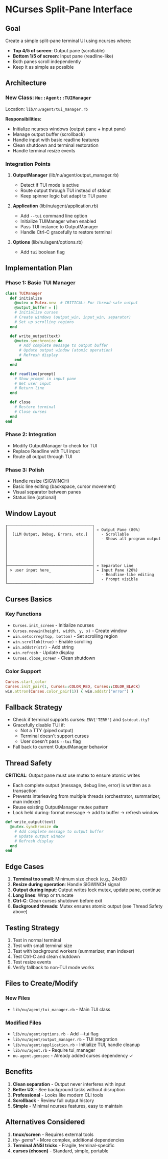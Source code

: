 # NCurses Split-Pane Interface

## Goal
Create a simple split-pane terminal UI using ncurses where:
- **Top 4/5 of screen**: Output pane (scrollable)
- **Bottom 1/5 of screen**: Input pane (readline-like)
- Both panes scroll independently
- Keep it as simple as possible

## Architecture

### New Class: `Nu::Agent::TUIManager`

Location: `lib/nu/agent/tui_manager.rb`

**Responsibilities:**
- Initialize ncurses windows (output pane + input pane)
- Manage output buffer (scrollback)
- Handle input with basic readline features
- Clean shutdown and terminal restoration
- Handle terminal resize events

### Integration Points

1. **OutputManager** (lib/nu/agent/output_manager.rb)
   - Detect if TUI mode is active
   - Route output through TUI instead of stdout
   - Keep spinner logic but adapt to TUI pane

2. **Application** (lib/nu/agent/application.rb)
   - Add `--tui` command line option
   - Initialize TUIManager when enabled
   - Pass TUI instance to OutputManager
   - Handle Ctrl-C gracefully to restore terminal

3. **Options** (lib/nu/agent/options.rb)
   - Add `tui` boolean flag

## Implementation Plan

### Phase 1: Basic TUI Manager

```ruby
class TUIManager
  def initialize
    @mutex = Mutex.new  # CRITICAL: For thread-safe output
    @output_buffer = []
    # Initialize curses
    # Create windows (output_win, input_win, separator)
    # Set up scrolling regions
  end

  def write_output(text)
    @mutex.synchronize do
      # Add complete message to output buffer
      # Update output window (atomic operation)
      # Refresh display
    end
  end

  def readline(prompt)
    # Show prompt in input pane
    # Get user input
    # Return line
  end

  def close
    # Restore terminal
    # Close curses
  end
end
```

### Phase 2: Integration

- Modify OutputManager to check for TUI
- Replace Readline with TUI input
- Route all output through TUI

### Phase 3: Polish

- Handle resize (SIGWINCH)
- Basic line editing (backspace, cursor movement)
- Visual separator between panes
- Status line (optional)

## Window Layout

```
┌─────────────────────────────────────┐
│                                     │ ← Output Pane (80%)
│  [LLM Output, Debug, Errors, etc.]  │   - Scrollable
│                                     │   - Shows all program output
│                                     │
│                                     │
│                                     │
│                                     │
│                                     │
├─────────────────────────────────────┤ ← Separator Line
│ > user input here_                  │ ← Input Pane (20%)
│                                     │   - Readline-like editing
│                                     │   - Prompt visible
└─────────────────────────────────────┘
```

## Curses Basics

### Key Functions
- `Curses.init_screen` - Initialize ncurses
- `Curses.newwin(height, width, y, x)` - Create window
- `win.setscrreg(top, bottom)` - Set scrolling region
- `win.scrollok(true)` - Enable scrolling
- `win.addstr(str)` - Add string
- `win.refresh` - Update display
- `Curses.close_screen` - Clean shutdown

### Color Support
```ruby
Curses.start_color
Curses.init_pair(1, Curses::COLOR_RED, Curses::COLOR_BLACK)
win.attron(Curses.color_pair(1)) { win.addstr("error") }
```

## Fallback Strategy

- Check if terminal supports curses: `ENV['TERM']` and `$stdout.tty?`
- Gracefully disable TUI if:
  - Not a TTY (piped output)
  - Terminal doesn't support curses
  - User doesn't pass `--tui` flag
- Fall back to current OutputManager behavior

## Thread Safety

**CRITICAL**: Output pane must use mutex to ensure atomic writes
- Each complete output (message, debug line, error) is written as a transaction
- Prevents interleaving from multiple threads (orchestrator, summarizer, man indexer)
- Reuse existing OutputManager mutex pattern
- Lock held during: format message → add to buffer → refresh window

```ruby
def write_output(text)
  @mutex.synchronize do
    # Add complete message to output buffer
    # Update output window
    # Refresh display
  end
end
```

## Edge Cases

1. **Terminal too small**: Minimum size check (e.g., 24x80)
2. **Resize during operation**: Handle SIGWINCH signal
3. **Output during input**: Output writes lock mutex, update pane, continue
4. **Long lines**: Wrap or truncate
5. **Ctrl-C**: Clean curses shutdown before exit
6. **Background threads**: Mutex ensures atomic output (see Thread Safety above)

## Testing Strategy

1. Test in normal terminal
2. Test with small terminal size
3. Test with background workers (summarizer, man indexer)
4. Test Ctrl-C and clean shutdown
5. Test resize events
6. Verify fallback to non-TUI mode works

## Files to Create/Modify

### New Files
- `lib/nu/agent/tui_manager.rb` - Main TUI class

### Modified Files
- `lib/nu/agent/options.rb` - Add --tui flag
- `lib/nu/agent/output_manager.rb` - TUI integration
- `lib/nu/agent/application.rb` - Initialize TUI, handle cleanup
- `lib/nu/agent.rb` - Require tui_manager
- `nu-agent.gemspec` - Already added curses dependency ✓

## Benefits

1. **Clean separation** - Output never interferes with input
2. **Better UX** - See background tasks without disruption
3. **Professional** - Looks like modern CLI tools
4. **Scrollback** - Review full output history
5. **Simple** - Minimal ncurses features, easy to maintain

## Alternatives Considered

1. **tmux/screen** - Requires external tools
2. **tty-* gems** - More complex, additional dependencies
3. **Terminal ANSI tricks** - Fragile, terminal-specific
4. **curses (chosen)** - Standard, simple, portable
